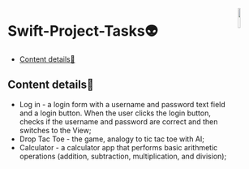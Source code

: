 <a href="https://developer.apple.com/xcode/swiftui/"><img src="https://img.icons8.com/?size=512&id=24465&format=png" align="right" width="10%"></a>
# Swift-Project-Tasks👽
-  [Content details📃](#Content-details📃)

## Content details📃
* Log in - a login form with a username and password text field and a login button. When the user clicks the login button, checks if the username and password are correct and then switches to the View;
* Drop Tac Toe - the game, analogy to tic tac toe with AI;
* Calculator - a calculator app that performs basic arithmetic operations (addition, subtraction, multiplication, and division);
